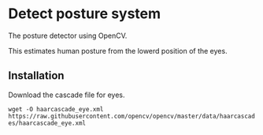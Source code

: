 # Detect posture system

The posture detector using OpenCV.  

This estimates human posture from the lowerd position of the eyes.

## Installation
Download the cascade file for eyes.  

`wget -O haarcascade_eye.xml https://raw.githubusercontent.com/opencv/opencv/master/data/haarcascades/haarcascade_eye.xml`
